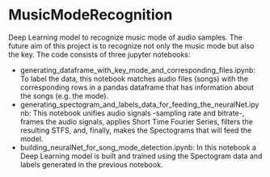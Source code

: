 # MusicModeRecognition
Deep Learning model to recognize music mode of audio samples. The future aim of this project is to recognize not only the music mode but also the key.
The code consists of three jupyter notebooks:
- generating_dataframe_with_key_mode_and_corresponding_files.ipynb: To label the data, this notebook matches audio files (songs) with the corresponding rows in a pandas dataframe that has information about the songs (e.g. the mode).
- generating_spectogram_and_labels_data_for_feeding_the_neuralNet.ipynb: This notebook unifies audio signals -sampling rate and bitrate-, frames the audio signals, applies Short Time Fourier Series, filters the resulting STFS, and, finally, makes the Spectograms that will feed the model.
- building_neuralNet_for_song_mode_detection.ipynb: In this notebook a Deep Learning model is built and trained using the Spectogram data and labels generated in the previous notebook.
